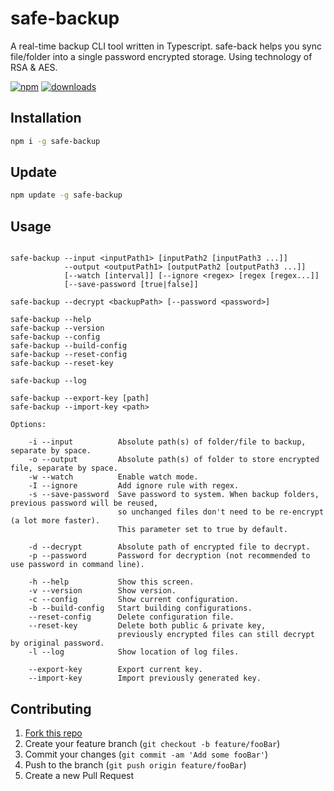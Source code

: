 # safe-backup
A real-time backup CLI tool written in Typescript. safe-back helps you sync file/folder into a single password encrypted storage. Using technology of RSA & AES.

[![npm](https://img.shields.io/npm/v/safe-backup.svg)](https://npmjs.org/package/safe-backup)
[![downloads](https://img.shields.io/npm/dm/safe-backup.svg)](https://npmjs.org/package/safe-backup)

## Installation

```sh
npm i -g safe-backup
```

## Update
```sh
npm update -g safe-backup
```

## Usage 
```

safe-backup --input <inputPath1> [inputPath2 [inputPath3 ...]] 
            --output <outputPath1> [outputPath2 [outputPath3 ...]] 
            [--watch [interval]] [--ignore <regex> [regex [regex...]] 
            [--save-password [true|false]]

safe-backup --decrypt <backupPath> [--password <password>]

safe-backup --help
safe-backup --version
safe-backup --config
safe-backup --build-config
safe-backup --reset-config
safe-backup --reset-key

safe-backup --log

safe-backup --export-key [path]
safe-backup --import-key <path>

Options:

    -i --input          Absolute path(s) of folder/file to backup, separate by space.
    -o --output         Absolute path(s) of folder to store encrypted file, separate by space.
    -w --watch          Enable watch mode.
    -I --ignore         Add ignore rule with regex.  
    -s --save-password  Save password to system. When backup folders, previous password will be reused,
                        so unchanged files don't need to be re-encrypt (a lot more faster).
                        This parameter set to true by default.

    -d --decrypt        Absolute path of encrypted file to decrypt.
    -p --password       Password for decryption (not recommended to use password in command line).

    -h --help           Show this screen.
    -v --version        Show version.
    -c --config         Show current configuration.
    -b --build-config   Start building configurations.
    --reset-config      Delete configuration file.
    --reset-key         Delete both public & private key, 
                        previously encrypted files can still decrypt by original password.
    -l --log            Show location of log files.

    --export-key        Export current key.
    --import-key        Import previously generated key.

```

## Contributing

1. [Fork this repo](https://github.com/scrwdrv/safe-backup/fork)
2. Create your feature branch (`git checkout -b feature/fooBar`)
3. Commit your changes (`git commit -am 'Add some fooBar'`)
4. Push to the branch (`git push origin feature/fooBar`)
5. Create a new Pull Request
